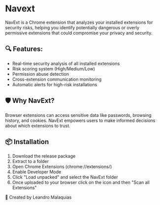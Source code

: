 # Navext
NavExt is a Chrome extension that analyzes your installed extensions for security risks, helping you identify potentially dangerous or overly permissive extensions that could compromise your privacy and security.

## 🔍 Features:
- Real-time security analysis of all installed extensions
- Risk scoring system (High/Medium/Low)
- Permission abuse detection
- Cross-extension communication monitoring
- Automatic alerts for high-risk installations

## 🛡️ Why NavExt?
Browser extensions can access sensitive data like passwords, browsing history, and cookies. NavExt empowers users to make informed decisions about which extensions to trust.

## 📦 Installation
1. Download the release package
2. Extract to a folder
3. Open Chrome Extensions (chrome://extensions/)
4. Enable Developer Mode
5. Click "Load unpacked" and select the NavExt folder
6. Once uploaded to your browser click on the icon and then "Scan all Extensions"

👤 Created by Leandro Malaquias

